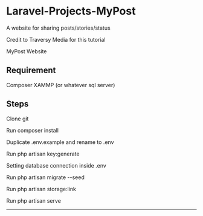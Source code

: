 # Laravel-Projects-MyPost
A website for sharing posts/stories/status 

Credit to Traversy Media for this tutorial

MyPost Website


Requirement
--------------------
Composer
XAMMP (or whatever sql server)

Steps
----------------
Clone git

Run composer install

Duplicate .env.example and rename to .env

Run php artisan key:generate

Setting database connection inside .env

Run php artisan migrate --seed

Run php artisan storage:link

Run php artisan serve

------------------
